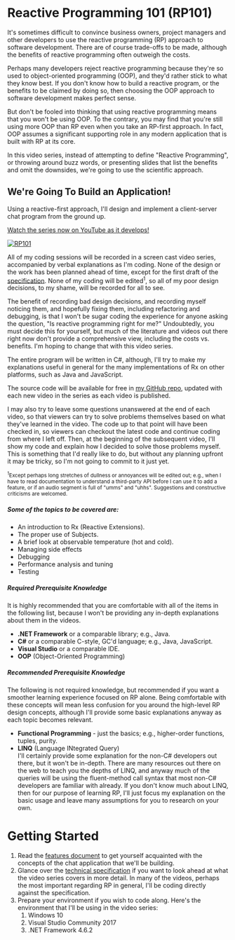 # Reactive Programming 101 (RP101)
It's sometimes difficult to convince business owners, project managers and other developers to use the reactive 
programming (RP) approach to software development. There are of course trade-offs to be made, although the benefits 
of reactive programming often outweigh the costs.

Perhaps many developers reject reactive programming because they're so used to object-oriented programming (OOP), 
and they'd rather stick to what they know best. If you don't know how to build a reactive program, or the benefits 
to be claimed by doing so, then choosing the OOP approach to software development makes perfect sense.

But don't be fooled into thinking that using reactive programming means that you won't be using OOP. To the contrary, 
you may find that you're still using more OOP than RP even when you take an RP-first approach. In fact, OOP assumes
a significant supporting role in any modern application that is built with RP at its core.

In this video series, instead of attempting to define "Reactive Programming", or throwing around buzz words, or presenting 
slides that list the benefits and omit the downsides, we're going to use the scientific approach.

## We're Going To Build an Application!
Using a reactive-first approach, I'll design and implement a client-server chat program from the ground up.

[Watch the series now on YouTube as it develops!](https://www.youtube.com/playlist?list=PLzLa5EktSmly4OP2nvzGfwdbVDn52d1rM)

[![RP101](https://img.youtube.com/vi/Ohs6ZbuNXqU/0.jpg)](https://www.youtube.com/playlist?list=PLzLa5EktSmly4OP2nvzGfwdbVDn52d1rM)

All of my coding sessions will be recorded in a screen cast video series, accompanied by verbal explanations as I'm coding. None 
of the design or the work has been planned ahead of time, except for the first draft of the
[specification](https://github.com/RxDave/ReactiveProgramming/blob/master/Spec.md). None of my coding will be 
edited<sup>1</sup>, so all of my poor design decisions, to my shame, will be recorded for all to see.

The benefit of recording bad design decisions, and recording myself noticing them, and hopefully fixing them, including refactoring 
and debugging, is that I won't be sugar coding the experience for anyone asking the question, "Is reactive programming right for me?"
Undoubtedly, you must decide this for yourself, but much of the literature and videos out there right now don't provide a 
comprehensive view, including the costs vs. benefits. I'm hoping to change that with this video series.

The entire program will be written in C#, although, I'll try to make my explanations useful in general for the many implementations
of Rx on other platforms, such as Java and JavaScript.

The source code will be available for free in [my GitHub repo](https://github.com/RxDave/ReactiveProgramming), updated with each 
new video in the series as each video is published.

I may also try to leave some questions unanswered at the end of each video, so that viewers can try to solve problems themselves
based on what they've learned in the video. The code up to that point will have been checked in, so viewers can checkout the latest
code and continue coding from where I left off. Then, at the beginning of the subsequent video, I'll show my code and explain how I 
decided to solve those problems myself. This is something that I'd really like to do, but without any planning upfront it may be 
tricky, so I'm not going to commit to it just yet.

<small>
<sup>1</sup>Except perhaps long stretches of dullness or annoyances will be edited out; e.g., when I have to read documentation to 
understand a third-party API before I can use it to add a feature, or if an audio segment is full of "umms" and "uhhs".
Suggestions and constructive criticisms are welcomed.
</small>
<p></p>

##### Some of the topics to be covered are: 
* An introduction to Rx (Reactive Extensions).
* The proper use of Subjects.
* A brief look at observable temperature (hot and cold).
* Managing side effects
* Debugging
* Performance analysis and tuning
* Testing

##### Required Prerequisite Knowledge
It is highly recommended that you are comfortable with all of the items in the following list, because I won't be 
providing any in-depth explanations about them in the videos.
* **.NET Framework** or a comparable library; e.g., Java.
* **C#** or a comparable C-style, GC'd language; e.g., Java, JavaScript.
* **Visual Studio** or a comparable IDE.
* **OOP** (Object-Oriented Programming)

##### Recommended Prerequisite Knowledge
The following is not required knowledge, but recommended if you want a smoother learning experience focused on RP alone.
Being comfortable with these concepts will mean less confusion for you around the high-level RP design concepts, although 
I'll provide some basic explanations anyway as each topic becomes relevant.

* **Functional Programming** - just the basics; e.g., higher-order functions, tuples, purity.
* **LINQ** (Language INtegrated Query)\
  I'll certainly provide some explanation for the non-C# developers out there, but it won't be in-depth. There are many 
  resources out there on the web to teach you the depths of LINQ, and anyway much of the queries will be using the
  fluent-method call syntax that most non-C# developers are familiar with already. If you don't know much about LINQ, 
  then for our purpose of learning RP, I'll just focus my explanation on the basic usage and leave many assumptions for 
  you to research on your own.

# Getting Started

1. Read the [features document](https://github.com/RxDave/ReactiveProgramming/blob/master/Features.md) to get yourself
   acquainted with the concepts of the chat application that we'll be building.
2. Glance over the [technical specification](https://github.com/RxDave/ReactiveProgramming/blob/master/Spec.md) if you
   want to look ahead at what the video series covers in more detail. In many of the videos, perhaps the most important
   regarding RP in general, I'll be coding directly against the specification.
3. Prepare your environment if you wish to code along. Here's the environment that I'll be using in the video series:
   1. Windows 10
   1. Visual Studio Community 2017
   1. .NET Framework 4.6.2
